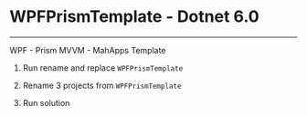 # WPFPrismTemplate - Dotnet 6.0
---

WPF - Prism MVVM - MahApps Template

1. Run rename and replace `WPFPrismTemplate`

2. Rename 3 projects from `WPFPrismTemplate`

3. Run solution